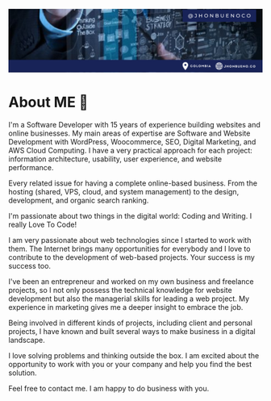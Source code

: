 ![Banner](https://github.com/jhonbuenoco/jhonbuenoco/blob/12b60678ab774af9f845010a8f05ec700cae1c12/profile-banner.png)


# About ME 👋

I'm a Software Developer with 15 years of experience building websites and online businesses. My main areas of expertise are Software and Website Development with WordPress, Woocommerce, SEO, Digital Marketing, and AWS Cloud Computing. I have a very practical approach for each project: information architecture, usability, user experience, and website performance.

Every related issue for having a complete online-based business. From the hosting (shared, VPS, cloud, and system management) to the design, development, and organic search ranking.

I'm passionate about two things in the digital world: Coding and Writing. I really Love To Code!

I am very passionate about web technologies since I started to work with them. The Internet brings many opportunities for everybody and I love to contribute to the development of web-based projects. Your success is my success too.

I've been an entrepreneur and worked on my own business and freelance projects, so I not only possess the technical knowledge for website development but also the managerial skills for leading a web project. My experience in marketing gives me a deeper insight to embrace the job.

Being involved in different kinds of projects, including client and personal projects, I have known and built several ways to make business in a digital landscape.

I love solving problems and thinking outside the box. I am excited about the opportunity to work with you or your company and help you find the best solution.

Feel free to contact me. I am happy to do business with you.
